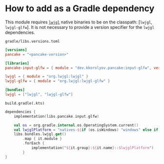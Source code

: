 # How to add as a Gradle dependency

This module requires [`lwjgl`](https://github.com/LWJGL/lwjgl3) native binaries to be on the classpath: [`lwjgl`, `lwjgl-glfw`].
It is not necessary to provide a version specifier for the `lwjgl` dependencies.

`gradle/libs.versions.toml`

```toml
[versions]
pancake = "<pancake-version>"

[libraries]
pancake-input-glfw = { module = "dev.kkorolyov.pancake:input-glfw", version.ref = "pancake" }

lwjgl = { module = "org.lwjgl:lwjgl" }
lwjgl-glfw = { module = "org.lwjgl:lwjgl-glfw" }

[bundles]
lwjgl = ["lwjgl", "lwjgl-glfw"]
```

`build.gradle(.kts)`

```kotlin
dependencies {
	implementation(libs.pancake.input.glfw)

	val os = org.gradle.internal.os.OperatingSystem.current()
	val lwjglPlatform = "natives-${if (os.isWindows) "windows" else if (os.isMacOsX) "macos" else "linux"}"
	libs.bundles.lwjgl.get()
		.map { it.module }
		.forEach {
			implementation("${it.group}:${it.name}::$lwjglPlatform")
		}
}
```

